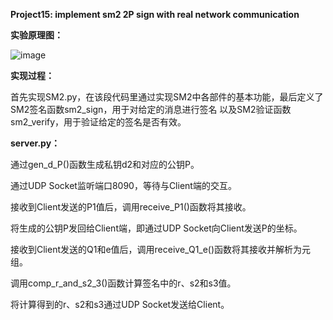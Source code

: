 **Project15: implement sm2 2P sign with real network communication**

**实验原理图：**

![image](https://github.com/suibianchun/cxcysj/assets/138552183/34689989-f8bd-4fd7-835f-a7c7a258ab6f)

**实现过程：**

首先实现SM2.py，在该段代码里通过实现SM2中各部件的基本功能，最后定义了SM2签名函数sm2_sign，用于对给定的消息进行签名
以及SM2验证函数sm2_verify，用于验证给定的签名是否有效。

**server.py：**

通过gen_d_P()函数生成私钥d2和对应的公钥P。

通过UDP Socket监听端口8090，等待与Client端的交互。

接收到Client发送的P1值后，调用receive_P1()函数将其接收。

将生成的公钥P发回给Client端，即通过UDP Socket向Client发送P的坐标。

接收到Client发送的Q1和e值后，调用receive_Q1_e()函数将其接收并解析为元组。

调用comp_r_and_s2_3()函数计算签名中的r、s2和s3值。

将计算得到的r、s2和s3通过UDP Socket发送给Client。

